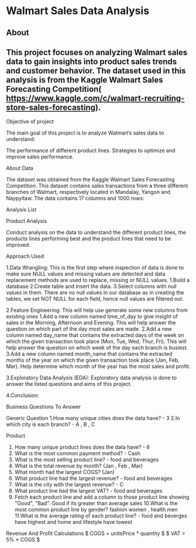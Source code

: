 # Walmart Sales Data Analysis

## About

This project focuses on analyzing Walmart sales data to gain insights into product sales trends and customer behavior. The dataset used in this analysis is from the Kaggle Walmart Sales Forecasting Competition( https://www.kaggle.com/c/walmart-recruiting-store-sales-forecasting).
--
Objective of project

The main goal of this project is to analyze Walmart’s sales data to understand:

The performance of different product lines. Strategies to optimize and improve sales performance.

About Data

The dataset was obtained from the Kaggle Walmart Sales Forecasting Competition. This dataset contains sales transactions from a three different branches of Walmart, respectively located in Mandalay, Yangon and Naypyitaw. The data contains 17 columns and 1000 rows:














Analysis List

   Product Analysis
   
Conduct analysis on the data to understand the different product lines, the products lines performing best and the product lines that need to be improved.

Approach Used

1.Data Wrangling: This is the first step where inspection of data is done to make sure NULL values and missing values are detected and data replacement methods are used to replace, missing or NULL values.
  1.Build a database
  2.Create table and insert the data.
  3.Select columns with null values in them. There are no null values in our database as in creating the tables, we set NOT NULL for each field, hence null values are      filtered out.

2.Feature Engineering: This will help use generate some new columns from existing ones
  1.Add a new column named time_of_day to give insight of sales in the Morning, Afternoon and Evening. This will help answer the question on which part of the day most sales are made.
  2.Add a new column named day_name that contains the extracted days of the week on which the given transaction took place (Mon, Tue, Wed, Thur, Fri). This will help answer the question on which week of the day each branch is busiest.
  3.Add a new column named month_name that contains the extracted months of the year on which the given transaction took place (Jan, Feb, Mar). Help determine which month of the year has the most sales and profit.

3.Exploratory Data Analysis (EDA): Exploratory data analysis is done to answer the listed questions and aims of this project.

4.Conclusion:

Business Questions To Answer

Generic Question
  1.How many unique cities does the data have? - 3
  2.In which city is each branch? - A , B , C

Product
 1. How many unique product lines does the data have? - 6
 2. What is the most common payment method? - Cash
 3. What is the most selling product line? - food and beverages
 4. What is the total revenue by month? (Jan , Feb , Mar)
 5. What month had the largest COGS? (Jan)
 6. What product line had the largest revenue? - food and beverages
 7. What is the city with the largest revenue? - C
 8. What product line had the largest VAT? - food and beverages
 9. Fetch each product line and add a column to those product line showing "Good", "Bad". Good if its greater than average sales
 10.What is the most common product line by gender? fashion women , health men
 11.What is the average rating of each product line? - food and beverges have highest and home and lifestyle have lowest

Revenue And Profit Calculations
$ COGS = unitsPrice * quantity $
$ VAT = 5% * COGS $
